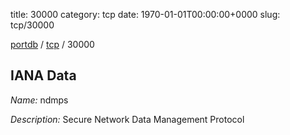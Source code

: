 title: 30000
category: tcp
date: 1970-01-01T00:00:00+0000
slug: tcp/30000

[portdb](/) / [tcp](/category/tcp.html) / 30000


## IANA Data

_Name:_ ndmps

_Description:_ Secure Network Data Management Protocol

